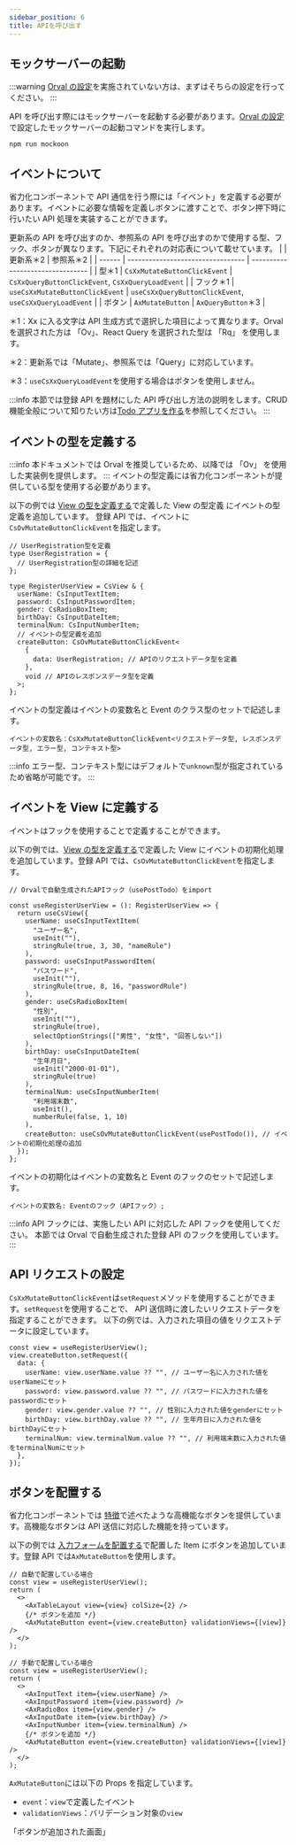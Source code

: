 ```yaml
---
sidebar_position: 6
title: APIを呼び出す
---
```


## モックサーバーの起動

:::warning
[Orval の設定](../../introduction-guide/working-after-introduction.md#orval-の設定)を実施されていない方は、まずはそちらの設定を行ってください。
:::

API を呼び出す際にはモックサーバーを起動する必要があります。[Orval の設定](../../introduction-guide/working-after-introduction.md#orval-の設定)
で設定したモックサーバーの起動コマンドを実行します。

```tsx
npm run mockoon
```

## イベントについて

省力化コンポーネントで API 通信を行う際には「イベント」を定義する必要があります。イベントに必要な情報を定義しボタンに渡すことで、ボタン押下時に行いたい API 処理を実装することができます。

更新系の API を呼び出すのか、参照系の API を呼び出すのかで使用する型、フック、ボタンが異なります。下記にそれぞれの対応表について載せています。
| | 更新系＊2 | 参照系＊2 |
| ------ | --------------------------------- | -------------------------------- |
| 型＊1 | `CsXxMutateButtonClickEvent` | `CsXxQueryButtonClickEvent`, `CsXxQueryLoadEvent` |
| フック＊1 | `useCsXxMutateButtonClickEvent` | `useCsXxQueryButtonClickEvent`, `useCsXxQueryLoadEvent` |
| ボタン | `AxMutateButton` | `AxQueryButton`＊3 |

＊1：Xx に入る文字は API 生成方式で選択した項目によって異なります。Orval を選択された方は 「Ov」、React Query を選択された型は 「Rq」 を使用します。

＊2：更新系では「Mutate」、参照系では「Query」に対応しています。

＊3：`useCsXxQueryLoadEvent`を使用する場合はボタンを使用しません。

:::info
本節では登録 API を題材にした API 呼び出し方法の説明をします。CRUD 機能全般について知りたい方は[Todo アプリを作る](../crud-function-implementation.md)を参照してください。
:::

## イベントの型を定義する

:::info
本ドキュメントでは Orval を推奨しているため、以降では 「Ov」 を使用した実装例を提供します。
:::
イベントの型定義には省力化コンポーネントが提供している型を使用する必要があります。

以下の例では [View の型を定義する](./define-screen.md#view-の型を定義する)で定義した View の型定義 にイベントの型定義を追加しています。
登録 API では、イベントに`CsOvMutateButtonClickEvent`を指定します。

```tsx title="Viewにイベントの型を追加する"
// UserRegistration型を定義
type UserRegistration = {
  // UserRegistration型の詳細を記述
};

type RegisterUserView = CsView & {
  userName: CsInputTextItem;
  password: CsInputPasswordItem;
  gender: CsRadioBoxItem;
  birthDay: CsInputDateItem;
  terminalNum: CsInputNumberItem;
  // イベントの型定義を追加
  createButton: CsOvMutateButtonClickEvent<
    {
      data: UserRegistration; // APIのリクエストデータ型を定義
    },
    void // APIのレスポンスデータ型を定義
  >;
};
```

イベントの型定義はイベントの変数名と Event のクラス型のセットで記述します。

```tsx
イベントの変数名：CsXxMutateButtonClickEvent<リクエストデータ型, レスポンスデータ型, エラー型, コンテキスト型>
```

:::info
エラー型、コンテキスト型にはデフォルトで`unknown`型が指定されているため省略が可能です。
:::

## イベントを View に定義する

イベントはフックを使用することで定義することができます。

以下の例では、[View の型を定義する](./define-screen.md#view-の型を定義する)で定義した View にイベントの初期化処理を追加しています。登録 API では、`CsOvMutateButtonClickEvent`を指定します。

```tsx title="Viewを初期化するフックを作成する"
// Orvalで自動生成されたAPIフック（usePostTodo）をimport

const useRegisterUserView = (): RegisterUserView => {
  return useCsView({
    userName: useCsInputTextItem(
      "ユーザー名",
      useInit(""),
      stringRule(true, 3, 30, "nameRule")
    ),
    password: useCsInputPasswordItem(
      "パスワード",
      useInit(""),
      stringRule(true, 8, 16, "passwordRule")
    ),
    gender: useCsRadioBoxItem(
      "性別",
      useInit(""),
      stringRule(true),
      selectOptionStrings(["男性", "女性", "回答しない"])
    ),
    birthDay: useCsInputDateItem(
      "生年月日",
      useInit("2000-01-01"),
      stringRule(true)
    ),
    terminalNum: useCsInputNumberItem(
      "利用端末数",
      useInit(),
      numberRule(false, 1, 10)
    ),
    createButton: useCsOvMutateButtonClickEvent(usePostTodo()), // イベントの初期化処理の追加
  });
};
```

イベントの初期化はイベントの変数名と Event のフックのセットで記述します。

```tsx
イベントの変数名: Eventのフック（APIフック）;
```

:::info
API フックには、実施したい API に対応した API フックを使用してください。
本節では Orval で自動生成された登録 API のフックを使用しています。
:::

## API リクエストの設定

`CsXxMutateButtonClickEvent`は`setRequest`メソッドを使用することができます。`setRequest`を使用することで、 API 送信時に渡したいリクエストデータを指定することができます。
以下の例では、入力された項目の値をリクエストデータに設定しています。

```tsx
const view = useRegisterUserView();
view.createButton.setRequest({
  data: {
    userName: view.userName.value ?? "", // ユーザー名に入力された値をuserNameにセット
    password: view.password.value ?? "", // パスワードに入力された値をpasswordにセット
    gender: view.gender.value ?? "", // 性別に入力された値をgenderにセット
    birthDay: view.birthDay.value ?? "", // 生年月日に入力された値をbirthDayにセット
    terminalNum: view.terminalNum.value ?? "", // 利用端末数に入力された値をterminalNumにセット
  },
});
```

## ボタンを配置する

省力化コンポーネントでは [特徴](../../know-cs-component/features.md#高機能なボタンが使える)で述べたような高機能なボタンを提供しています。高機能なボタンは API 送信に対応した機能を持っています。

以下の例では [入力フォームを配置する](./arrange-items.md)で配置した Item にボタンを追加しています。登録 API では`AxMutateButton`を使用します。

```tsx
// 自動で配置している場合
const view = useRegisterUserView();
return (
  <>
    <AxTableLayout view={view} colSize={2} />
    {/* ボタンを追加 */}
    <AxMutateButton event={view.createButton} validationViews={[view]} />
  </>
);
```

```tsx
// 手動で配置している場合
const view = useRegisterUserView();
return (
  <>
    <AxInputText item={view.userName} />
    <AxInputPassword item={view.password} />
    <AxRadioBox item={view.gender} />
    <AxInputDate item={view.birthDay} />
    <AxInputNumber item={view.terminalNum} />
    {/* ボタンを追加 */}
    <AxMutateButton event={view.createButton} validationViews={[view]} />
  </>
);
```

`AxMutateButton`には以下の Props を指定しています。

- `event`：`view`で定義したイベント
- `validationViews`：バリデーション対象の`view`

「ボタンが追加された画面」
